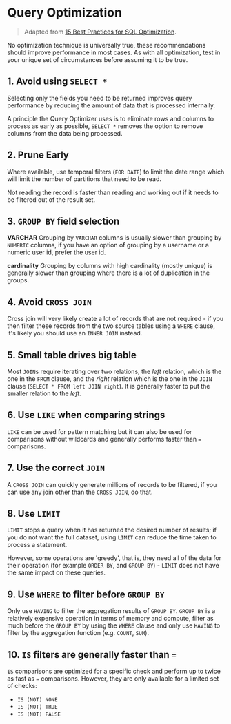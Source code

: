 # Query Optimization

> Adapted from [15 Best Practices for SQL Optimization](https://betterprogramming.pub/15-best-practices-for-sql-optimization-956759626321).

No optimization technique is universally true, these recommendations should improve performance in most cases. As with all optimization, test in your unique set of circumstances before assuming it to be true.

## 1. Avoid using `SELECT *`

Selecting only the fields you need to be returned improves query performance by reducing the amount of data that is processed internally.

A principle the Query Optimizer uses is to eliminate rows and columns to process as early as possible, `SELECT *` removes the option to remove columns from the data being processed.

## 2. Prune Early

Where available, use temporal filters (`FOR DATE`) to limit the date range which will limit the number of partitions that need to be read.

Not reading the record is faster than reading and working out if it needs to be filtered out of the result set.

## 3. `GROUP BY` field selection

**VARCHAR**
Grouping by `VARCHAR` columns is usually slower than grouping by `NUMERIC` columns, if you have an option of grouping by a username or a numeric user id, prefer the user id.

**cardinality**
Grouping by columns with high cardinality (mostly unique) is generally slower than grouping where there is a lot of duplication in the groups.

## 4. Avoid `CROSS JOIN`

Cross join will very likely create a lot of records that are not required - if you then filter these records from the two source tables using a `WHERE` clause, it's likely you should use an `INNER JOIN` instead.

## 5. Small table drives big table

Most `JOIN`s require iterating over two relations, the _left_ relation, which is the one in the `FROM` clause, and the _right_ relation which is the one in the `JOIN` clause (`SELECT * FROM left JOIN right`). It is generally faster to put the smaller relation to the _left_.

## 6. Use `LIKE` when comparing strings

`LIKE` can be used for pattern matching but it can also be used for comparisons without wildcards and generally performs faster than `=` comparisons.

## 7. Use the correct `JOIN`

A `CROSS JOIN` can quickly generate millions of records to be filtered, if you can use any join other than the `CROSS JOIN`, do that.

## 8. Use `LIMIT`

`LIMIT` stops a query when it has returned the desired number of results; if you do not want the full dataset, using `LIMIT` can reduce the time taken to process a statement.

However, some operations are 'greedy', that is, they need all of the data for their operation (for example `ORDER BY`, and `GROUP BY`) - `LIMIT` does not have the same impact on these queries.

## 9. Use `WHERE` to filter before `GROUP BY`

Only use `HAVING` to filter the aggregation results of `GROUP BY`. `GROUP BY` is a relatively expensive operation in terms of memory and compute, filter as much before the `GROUP BY` by using the `WHERE` clause and only use `HAVING` to filter by the aggregation function (e.g. `COUNT`, `SUM`).

## 10. `IS` filters are generally faster than `=`

`IS` comparisons are optimized for a specific check and perform up to twice as fast as `=` comparisons. However, they are only available for a limited set of checks:

- `IS (NOT) NONE`
- `IS (NOT) TRUE`
- `IS (NOT) FALSE`